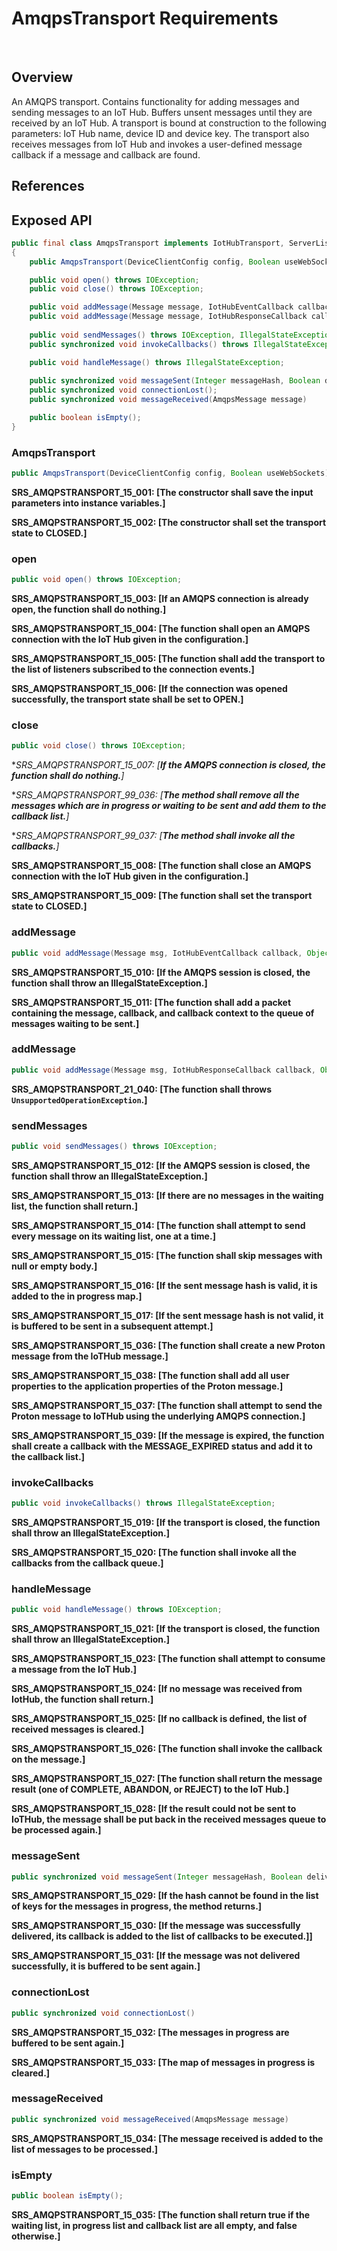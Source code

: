 # AmqpsTransport Requirements
 
## Overview

An AMQPS transport. Contains functionality for adding messages and sending messages to an IoT Hub. Buffers unsent messages until they are received by an IoT Hub. A transport is bound at construction to the following parameters: IoT Hub name, device ID and device key. The transport also receives messages from IoT Hub and invokes a user-defined message callback if a message and callback are found.

## References

## Exposed API

```java
public final class AmqpsTransport implements IotHubTransport, ServerListener
{
    public AmqpsTransport(DeviceClientConfig config, Boolean useWebSockets);

    public void open() throws IOException;
    public void close() throws IOException;

    public void addMessage(Message message, IotHubEventCallback callback, Object callbackContext) throws IllegalStateException;
    public void addMessage(Message message, IotHubResponseCallback callback, Object callbackContext) throws UnsupportedOperationException;
    
    public void sendMessages() throws IOException, IllegalStateException;
    public synchronized void invokeCallbacks() throws IllegalStateException;

    public void handleMessage() throws IllegalStateException;
    
    public synchronized void messageSent(Integer messageHash, Boolean deliveryState);
    public synchronized void connectionLost();
    public synchronized void messageReceived(AmqpsMessage message)

    public boolean isEmpty();
}
```


### AmqpsTransport

```java
public AmqpsTransport(DeviceClientConfig config, Boolean useWebSockets);
```

**SRS_AMQPSTRANSPORT_15_001: [**The constructor shall save the input parameters into instance variables.**]**

**SRS_AMQPSTRANSPORT_15_002: [**The constructor shall set the transport state to CLOSED.**]**


### open

```java
public void open() throws IOException;
```

**SRS_AMQPSTRANSPORT_15_003: [**If an AMQPS connection is already open, the function shall do nothing.**]**

**SRS_AMQPSTRANSPORT_15_004: [**The function shall open an AMQPS connection with the IoT Hub given in the configuration.**]**

**SRS_AMQPSTRANSPORT_15_005: [**The function shall add the transport to the list of listeners subscribed to the connection events.**]**

**SRS_AMQPSTRANSPORT_15_006: [**If the connection was opened successfully, the transport state shall be set to OPEN.**]**


### close

```java
public void close() throws IOException;
```

**SRS_AMQPSTRANSPORT_15_007: [**If the AMQPS connection is closed, the function shall do nothing.**]*

**SRS_AMQPSTRANSPORT_99_036: [**The method shall remove all the messages which are in progress or waiting to be sent and add them to the callback list.**]*

**SRS_AMQPSTRANSPORT_99_037: [**The method shall invoke all the callbacks.**]*

**SRS_AMQPSTRANSPORT_15_008: [**The function shall close an AMQPS connection with the IoT Hub given in the configuration.**]**

**SRS_AMQPSTRANSPORT_15_009: [**The function shall set the transport state to CLOSED.**]**


### addMessage

```java
public void addMessage(Message msg, IotHubEventCallback callback, Object callbackContext);
```

**SRS_AMQPSTRANSPORT_15_010: [**If the AMQPS session is closed, the function shall throw an IllegalStateException.**]**

**SRS_AMQPSTRANSPORT_15_011: [**The function shall add a packet containing the message, callback, and callback context to the queue of messages waiting to be sent.**]**


### addMessage

```java
public void addMessage(Message msg, IotHubResponseCallback callback, Object callbackContext) throws UnsupportedOperationException;
```

**SRS_AMQPSTRANSPORT_21_040: [**The function shall throws `UnsupportedOperationException`.**]**


### sendMessages

```java
public void sendMessages() throws IOException;
```

**SRS_AMQPSTRANSPORT_15_012: [**If the AMQPS session is closed, the function shall throw an IllegalStateException.**]**

**SRS_AMQPSTRANSPORT_15_013: [**If there are no messages in the waiting list, the function shall return.**]**

**SRS_AMQPSTRANSPORT_15_014: [**The function shall attempt to send every message on its waiting list, one at a time.**]**

**SRS_AMQPSTRANSPORT_15_015: [**The function shall skip messages with null or empty body.**]**

**SRS_AMQPSTRANSPORT_15_016: [**If the sent message hash is valid, it is added to the in progress map.**]**

**SRS_AMQPSTRANSPORT_15_017: [**If the sent message hash is not valid, it is buffered to be sent in a subsequent attempt.**]**

**SRS_AMQPSTRANSPORT_15_036: [**The function shall create a new Proton message from the IoTHub message.**]**

**SRS_AMQPSTRANSPORT_15_038: [**The function shall add all user properties to the application properties of the Proton message.**]**

**SRS_AMQPSTRANSPORT_15_037: [**The function shall attempt to send the Proton message to IoTHub using the underlying AMQPS connection.**]**

**SRS_AMQPSTRANSPORT_15_039: [**If the message is expired, the function shall create a callback with the MESSAGE_EXPIRED status and add it to the callback list.**]**


### invokeCallbacks

```java
public void invokeCallbacks() throws IllegalStateException;
```

**SRS_AMQPSTRANSPORT_15_019: [**If the transport is closed, the function shall throw an IllegalStateException.**]**

**SRS_AMQPSTRANSPORT_15_020: [**The function shall invoke all the callbacks from the callback queue.**]**


### handleMessage

```java
public void handleMessage() throws IOException;
```

**SRS_AMQPSTRANSPORT_15_021: [**If the transport is closed, the function shall throw an IllegalStateException.**]**

**SRS_AMQPSTRANSPORT_15_023: [**The function shall attempt to consume a message from the IoT Hub.**]**

**SRS_AMQPSTRANSPORT_15_024: [**If no message was received from IotHub, the function shall return.**]**

**SRS_AMQPSTRANSPORT_15_025: [**If no callback is defined, the list of received messages is cleared.**]**

**SRS_AMQPSTRANSPORT_15_026: [**The function shall invoke the callback on the message.**]**

**SRS_AMQPSTRANSPORT_15_027: [**The function shall return the message result (one of COMPLETE, ABANDON, or REJECT) to the IoT Hub.**]**

**SRS_AMQPSTRANSPORT_15_028: [**If the result could not be sent to IoTHub, the message shall be put back in the received messages queue to be processed again.**]**


### messageSent

```java
public synchronized void messageSent(Integer messageHash, Boolean deliveryState)
```

**SRS_AMQPSTRANSPORT_15_029: [**If the hash cannot be found in the list of keys for the messages in progress, the method returns.**]**

**SRS_AMQPSTRANSPORT_15_030: [**If the message was successfully delivered, its callback is added to the list of callbacks to be executed.]**]**

**SRS_AMQPSTRANSPORT_15_031: [**If the message was not delivered successfully, it is buffered to be sent again.**]**


### connectionLost

```java
public synchronized void connectionLost()
```

**SRS_AMQPSTRANSPORT_15_032: [**The messages in progress are buffered to be sent again.**]**

**SRS_AMQPSTRANSPORT_15_033: [**The map of messages in progress is cleared.**]**


### messageReceived

```java
public synchronized void messageReceived(AmqpsMessage message)
```

**SRS_AMQPSTRANSPORT_15_034: [**The message received is added to the list of messages to be processed.**]**


### isEmpty

```java
public boolean isEmpty();
```

**SRS_AMQPSTRANSPORT_15_035: [**The function shall return true if the waiting list, in progress list and callback list are all empty, and false otherwise.**]**